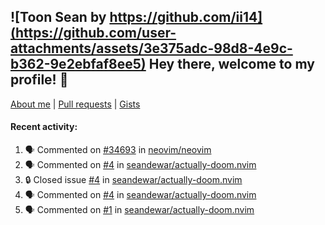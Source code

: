 ## ![Toon Sean by https://github.com/ii14](https://github.com/user-attachments/assets/3e375adc-98d8-4e9c-b362-9e2ebfaf8ee5) Hey there, welcome to my profile! 👋

[About me](https://seandewar.github.io/)
 | [Pull requests](https://github.com/search?p=1&q=author%3Aseandewar+is%3Apr)
 | [Gists](https://gist.github.com/seandewar)

#### Recent activity:

<!--START_SECTION:activity-->
1. 🗣 Commented on [#34693](https://github.com/neovim/neovim/issues/34693#issuecomment-3015983584) in [neovim/neovim](https://github.com/neovim/neovim)
2. 🗣 Commented on [#4](https://github.com/seandewar/actually-doom.nvim/issues/4#issuecomment-2995916597) in [seandewar/actually-doom.nvim](https://github.com/seandewar/actually-doom.nvim)
3. 🔒 Closed issue [#4](https://github.com/seandewar/actually-doom.nvim/issues/4) in [seandewar/actually-doom.nvim](https://github.com/seandewar/actually-doom.nvim)
4. 🗣 Commented on [#4](https://github.com/seandewar/actually-doom.nvim/issues/4#issuecomment-2995894578) in [seandewar/actually-doom.nvim](https://github.com/seandewar/actually-doom.nvim)
5. 🗣 Commented on [#1](https://github.com/seandewar/actually-doom.nvim/issues/1#issuecomment-2992198519) in [seandewar/actually-doom.nvim](https://github.com/seandewar/actually-doom.nvim)
<!--END_SECTION:activity-->
